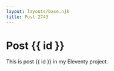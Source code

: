 ```yaml
---
layout: layouts/base.njk
title: Post 2743
---
```


# Post {{ id }}

This is post {{ id }} in my Eleventy project.
